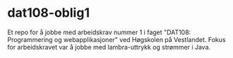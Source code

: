 # dat108-oblig1
Et repo for å jobbe med arbeidskrav nummer 1 i faget "DAT108: Programmering og webapplikasjoner" ved Høgskolen på Vestlandet.
Fokus for arbeidskravet var å jobbe med lambra-uttrykk og strømmer i Java.
